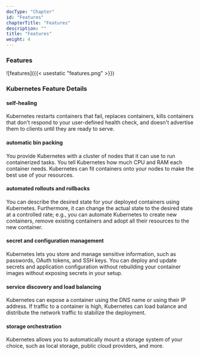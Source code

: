 ```yaml
---
docType: "Chapter"
id: "Features"
chapterTitle: "Features"
description: ""
title: "Features"
weight: 4
---
```


### **Features**

![features]({{< usestatic "features.png" >}})

### **Kubernetes Feature Details**
#### **self-healing**
Kubernetes restarts containers that fail, replaces containers, kills containers that don't respond to your user-defined health check, and doesn't advertise them to clients until they are ready to serve.

#### **automatic bin packing**
You provide Kubernetes with a cluster of nodes that it can use to run containerized tasks. You tell Kubernetes how much CPU and RAM each container needs. Kubernetes can fit containers onto your nodes to make the best use of your resources.

#### **automated rollouts and rollbacks**
You can describe the desired state for your deployed containers using Kubernetes. Furthermore, it can change the actual state to the desired state at a controlled rate; e.g., you can automate Kubernetes to create new containers, remove existing containers and adopt all their resources to the new container.

#### **secret and configuration management**
Kubernetes lets you store and manage sensitive information, such as passwords, OAuth tokens, and SSH keys. You can deploy and update secrets and application configuration without rebuilding your container images without exposing secrets in your setup.

#### **service discovery and load balancing**
Kubernetes can expose a container using the DNS name or using their IP address. If traffic to a container is high, Kubernetes can load balance and distribute the network traffic to stabilize the deployment.

#### **storage orchestration**
Kubernetes allows you to automatically mount a storage system of your choice, such as local storage, public cloud providers, and more.